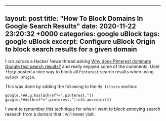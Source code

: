 
---
layout: post
title: "How To Block Domains In Google Search Results"
date: 2020-11-22 23:20:32 +0000
categories: google uBlock
tags: google uBlock
excerpt: Configure uBlock Origin to block search results for a given domain
---

I ran across a Hacker News thread asking [Why does Pinterest dominate Google text search results?](https://news.ycombinator.com/item?id=25538586)
and really enjoyed some of the comments.  User `ffpip` posted a nice way to block all `Pinterest` search results when using `uBlock Origin`.

This was done by adding the following to the `My filters` section:

    google.*##.g:has(a[href*=".pinterest."])
    google.*##a[href*=".pinterest."]:nth-ancestor(1)

I want to remember this technique for when I want to block annoying search reseach from a domain that I will never visit.

